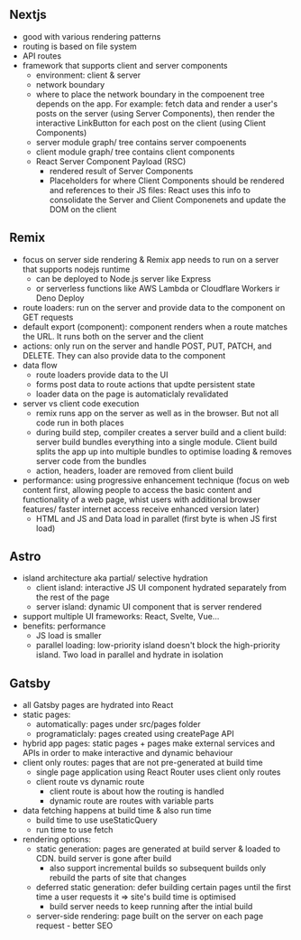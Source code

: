 ## Nextjs

- good with various rendering patterns
- routing is based on file system
- API routes
- framework that supports client and server components
  - environment: client & server
  - network boundary
  - where to place the network boundary in the compoenent tree depends on the app. For example: fetch data and render a user's posts on the server (using Server Components), then render the interactive LinkButton for each post on the client (using Client Components)
  - server module graph/ tree contains server compoenents
  - client module graph/ tree contains client components
  - React Server Component Payload (RSC)
    - rendered result of Server Components
    - Placeholders for where Client Components should be rendered and references to their JS files: React uses this info to consolidate the Server and Client Componenets and update the DOM on the client

## Remix

- focus on server side rendering & Remix app needs to run on a server that supports nodejs runtime
  - can be deployed to Node.js server like Express
  - or serverless functions like AWS Lambda or Cloudflare Workers ir Deno Deploy
- route loaders: run on the server and provide data to the component on GET requests
- default export (component): component renders when a route matches the URL. It runs both on the server and the client
- actions: only run on the server and handle POST, PUT, PATCH, and DELETE. They can also provide data to the component
- data flow
  - route loaders provide data to the UI
  - forms post data to route actions that updte persistent state
  - loader data on the page is automaticlaly revalidated
- server vs client code execution
  - remix runs app on the server as well as in the browser. But not all code run in both places
  - during build step, compiler creates a server build and a client build: server build bundles everything into a single module. Client build splits the app up into multiple bundles to optimise loading & removes server code from the bundles
  - action, headers, loader are removed from client build
- performance: using progressive enhancement technique (focus on web content first, allowing people to access the basic content and functionality of a web page, whist users with additional browser features/ faster internet access receive enhanced version later)
  - HTML and JS and Data load in parallet (first byte is when JS first load)

## Astro

- island architecture aka partial/ selective hydration
  - client island: interactive JS UI component hydrated separately from the rest of the page
  - server island: dynamic UI component that is server rendered
- support multiple UI frameworks: React, Svelte, Vue...
- benefits: performance
  - JS load is smaller
  - parallel loading: low-priority island doesn't block the high-priority island. Two load in parallel and hydrate in isolation

## Gatsby

- all Gatsby pages are hydrated into React
- static pages:
  - automatically: pages under src/pages folder
  - programaticlaly: pages created using createPage API
- hybrid app pages: static pages + pages make external services and APIs in order to make interactive and dynamic behaviour
- client only routes: pages that are not pre-generated at build time
  - single page application using React Router uses client only routes
  - client route vs dynamic route
    - client route is about how the routing is handled
    - dynamic route are routes with variable parts
- data fetching happens at build time & also run time
  - build time to use useStaticQuery
  - run time to use fetch
- rendering options:
  - static generation: pages are generated at build server & loaded to CDN. build server is gone after build
    - also support incremental builds so subsequent builds only rebuild the parts of site that changes
  - deferred static generation: defer building certain pages until the first time a user requests it => site's build time is optimised
    - build server needs to keep running after the intial build
  - server-side rendering: page built on the server on each page request - better SEO
